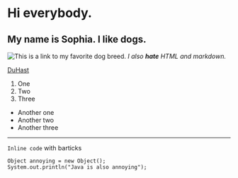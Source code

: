 # Hi everybody.
## My name is Sophia. I like dogs.
![This is a link to my favorite dog breed.](https://www.akc.org/wp-content/uploads/2017/11/German-Wirehaired-Pointer-standing-in-a-green-grassy-field.jpg)
*I also **hate** HTML and markdown.*

[DuHast](https://youtu.be/W3q8Od5qJio)
1. One
2. Two
3. Three

* Another one
* Another two
* Another three

---

`Inline code` with barticks

```
Object annoying = new Object();
System.out.println("Java is also annoying");

```

